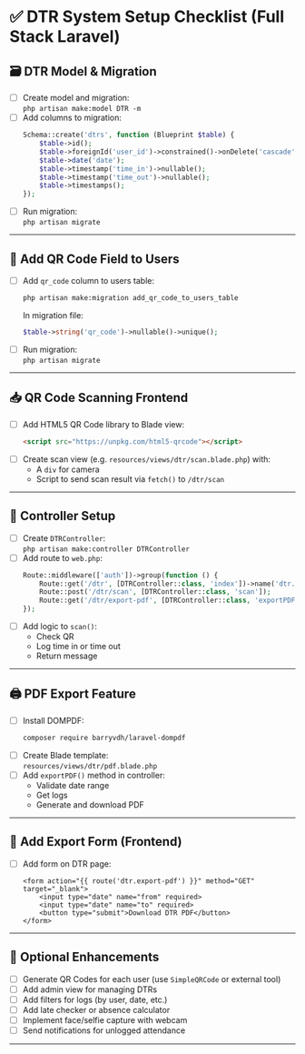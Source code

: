 
# ✅ DTR System Setup Checklist (Full Stack Laravel)

## 🗃️ DTR Model & Migration

- [ ] Create model and migration:  
  `php artisan make:model DTR -m`
- [ ] Add columns to migration:
  ```php
  Schema::create('dtrs', function (Blueprint $table) {
      $table->id();
      $table->foreignId('user_id')->constrained()->onDelete('cascade');
      $table->date('date');
      $table->timestamp('time_in')->nullable();
      $table->timestamp('time_out')->nullable();
      $table->timestamps();
  });
  ```
- [ ] Run migration:  
  `php artisan migrate`

---

## 📇 Add QR Code Field to Users

- [ ] Add `qr_code` column to users table:
  ```bash
  php artisan make:migration add_qr_code_to_users_table
  ```
  In migration file:
  ```php
  $table->string('qr_code')->nullable()->unique();
  ```
- [ ] Run migration:  
  `php artisan migrate`

---

## 📥 QR Code Scanning Frontend

- [ ] Add HTML5 QR Code library to Blade view:
  ```html
  <script src="https://unpkg.com/html5-qrcode"></script>
  ```
- [ ] Create scan view (e.g. `resources/views/dtr/scan.blade.php`) with:
  - A `div` for camera
  - Script to send scan result via `fetch()` to `/dtr/scan`

---

## 📂 Controller Setup

- [ ] Create `DTRController`:  
  `php artisan make:controller DTRController`
- [ ] Add route to `web.php`:
  ```php
  Route::middleware(['auth'])->group(function () {
      Route::get('/dtr', [DTRController::class, 'index'])->name('dtr.index');
      Route::post('/dtr/scan', [DTRController::class, 'scan']);
      Route::get('/dtr/export-pdf', [DTRController::class, 'exportPDF'])->name('dtr.export-pdf');
  });
  ```
- [ ] Add logic to `scan()`:
  - Check QR
  - Log time in or time out
  - Return message

---

## 🖨️ PDF Export Feature

- [ ] Install DOMPDF:
  ```bash
  composer require barryvdh/laravel-dompdf
  ```
- [ ] Create Blade template:  
  `resources/views/dtr/pdf.blade.php`
- [ ] Add `exportPDF()` method in controller:
  - Validate date range
  - Get logs
  - Generate and download PDF

---

## 📅 Add Export Form (Frontend)

- [ ] Add form on DTR page:
  ```blade
  <form action="{{ route('dtr.export-pdf') }}" method="GET" target="_blank">
      <input type="date" name="from" required>
      <input type="date" name="to" required>
      <button type="submit">Download DTR PDF</button>
  </form>
  ```

---

## 🎁 Optional Enhancements

- [ ] Generate QR Codes for each user (use `SimpleQRCode` or external tool)
- [ ] Add admin view for managing DTRs
- [ ] Add filters for logs (by user, date, etc.)
- [ ] Add late checker or absence calculator
- [ ] Implement face/selfie capture with webcam
- [ ] Send notifications for unlogged attendance

---
